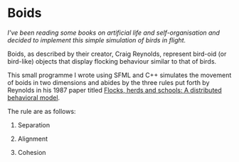 # Boids

*I've been reading some books on artificial life and self-organisation and decided to implement this simple simulation of birds in flight.*

Boids, as described by their creator, Craig Reynolds, represent bird-oid (or bird-like) objects that display flocking behaviour similar to that of birds. 

This small programme I wrote using SFML and C++ simulates the movement of boids in two dimensions and abides by the three rules put forth by Reynolds in his 1987 paper titled [Flocks, herds and schools: A distributed behavioral model](https://dl.acm.org/doi/10.1145/37401.37406).


The rule are as follows: 


1. Separation 

2. Alignment 

3. Cohesion 

